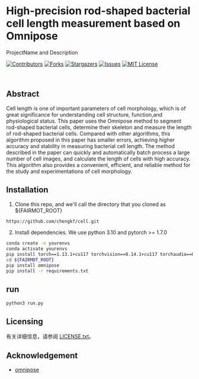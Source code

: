 # High-precision rod-shaped bacterial cell length measurement based on Omnipose


ProjectName and Description

<!-- PROJECT SHIELDS -->

[![Contributors][contributors-shield]][contributors-url]
[![Forks][forks-shield]][forks-url]
[![Stargazers][stars-shield]][stars-url]
[![Issues][issues-shield]][issues-url]
[![MIT License][license-shield]][license-url]

<!-- PROJECT LOGO -->
<br />

 
## Abstract
Cell length is one of  important parameters of cell morphology, which is of great significance for understanding cell structure, function,and physiological status. This paper uses the Omnipose method to segment rod-shaped bacterial cells, determine their skeleton and measure the length of rod-shaped bacterial cells. Compared with other algorithms, this algorithm proposed in this paper has smaller errors, achieving higher accuracy and stability in measuring bacterial cell length. The method described in the paper can quickly and automatically batch process a large number of cell images, and calculate the length of cells with high accuracy. This algorithm  also provides a convenient, efficient, and reliable method for the study and experimentations of cell morphology.

## Installation


1. Clone this repo, and we'll call the directory that you cloned as ${FAIRMOT_ROOT}
```sh
https://github.com/chengkf/cell.git
```
2. Install dependencies. We use python 3.10 and pytorch >= 1.7.0
```sh
conda create -n yourenvs
conda activate yourenvs
pip install torch==1.13.1+cu117 torchvision==0.14.1+cu117 torchaudio==0.13.1 --extra-index-url https://download.pytorch.org/whl/cu117
cd ${FAIRMOT_ROOT}
pip install omnipose
pip install -r requirements.txt
```

## run
```sh
python3 run.py
```

## Licensing

有关详细信息，请参阅 [LICENSE.txt](https://github.com/shaojintian/Best_README_template/blob/master/LICENSE.txt)。

## Acknowledgement


- [omnipose](https://github.com/kevinjohncutler/omnipose)



<!-- links -->
[your-project-path]:shaojintian/Best_README_template
[contributors-shield]: https://github.com/chengkf/cell.svg?style=flat-square
[contributors-url]: https://github.com/chengkf/cell/graphs/contributors
[forks-shield]: https://github.com/chengkf/cell.svg?style=flat-square
[forks-url]: https://github.com/chengkf/cell/network/members
[stars-shield]: https://github.com/chengkf/cell.svg?style=flat-square
[stars-url]: https://github.com/chengkf/cell/stargazers
[issues-shield]: https://github.com/chengkf/cell.svg?style=flat-square
[issues-url]: https://github.com/chengkf/cell.svg
[license-shield]: https://github.com/chengkf/cell.svg?style=flat-square
[license-url]: https://github.com/chengkf/cell/blob/master/LICENSE.txt


